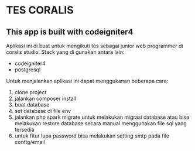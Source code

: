 # TES CORALIS
## This app is built with codeigniter4

Aplikasi ini di buat untuk mengikuti tes sebagai junior web programmer di coralis studio.
Stack yang di gunakan antara lain:
- codeigniter4
- postgresql

Untuk menjalankan aplikasi ini dapat menggukanan beberapa cara:
1. clone project
2. jalankan composer install
3. buat database
4. set database di file env
5. jalankan php spark migrate untuk melakukan migrasi database atau bisa melakukan restore database secara manual menggunakan file sql yang tersedia
6. untuk fitur lupa password bisa melakukan setting smtp pada file config/email